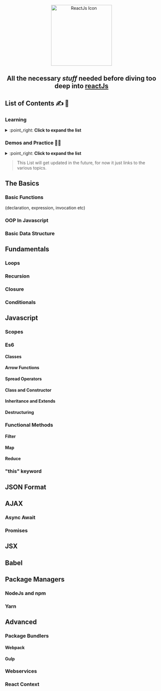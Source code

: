 <p align="center">
  <img src="https://upload.wikimedia.org/wikipedia/commons/a/a7/React-icon.svg" width="200" alt="ReactJs Icon">
</p>


<h2 align="center">All the necessary <i>stuff</i> needed before diving too deep into <a href="https://reactjs.org/docs/getting-started.html">reactJs</a></h2>

## List of Contents :writing_hand: :scroll:

### Learning

<details>
  <summary>:point_right:<strong> Click to expand the list</strong></summary>

- [The Basics](#the-basics)
  * [Basic Functions](#basic-functions)
  * [OOP In Javascript](#oop-in-javascript)
  * [Basic Data Structure](#basic-data-structure)
- [Fundamentals](#fundamentals)
  * [Loops](#loops)
  * [Recursion](#recursion)
  * [Closure](#closure)
  * [Conditionals](#conditionals)
- [Javascript](#javascript)
  * [Scopes](#scopes)
  * [Es6](#es6)
    * [Classes](#classes)
    * [Arrow Functions](#arrow-functions)
    * [Spread Operators](#spread-operators)
    * [Class and Constructor](#class-and-constructor)
    * [Inheritance and Extends](#inheritance-and-extends)
    * [Destructuring](*destructuring)
  * [Functional Methods](#functional-methods)
    * [Filter](#filter)
    * [Map](#map)
    * [Reduce](#reduce)
  * [this keyword](#this-keyword)
- [JSON Format](#json-format)
- [AJAX](#ajax)
  * [Async Await](#async-await)
  * [Promises](#promises)
- [JSX](#jsx)
- [Babel](#babel)
- [Package Managers](#package-managers)
  * [NodeJs and npm](#nodejs-and-npm)
  * [Yarn](#yarn)
- [Advanced](#advanced)
  * [Package Bundlers](#package-bundlers)
    * [Webpack](#webpack)
    * [Gulp](#gulp)
  * [Webservices](#webservices)
  * [React Context](#react-context)
  </details>
  

  
### Demos and Practice :man_juggling:
<details>
  <summary>:point_right:<strong> Click to expand the list</strong></summary>
  
 - [Demos](#demos)
 - [Exercises](#exercises)
 - [Mini Apps](#mini-apps)
</details>

  > This List will get updated in the future, for now it just links to the various topics. 
  
  
  
  ## The Basics
  
  ### Basic Functions
  
  (declaration, expression, invocation etc)
  
  ### OOP In Javascript
  ### Basic Data Structure
  ## Fundamentals
  ### Loops
  ### Recursion
  ### Closure
  ### Conditionals
  ## Javascript
  ### Scopes
  ### Es6
  #### Classes
  #### Arrow Functions
  #### Spread Operators
  #### Class and Constructor
  #### Inheritance and Extends
  #### Destructuring
  ### Functional Methods
  #### Filter
  #### Map
  #### Reduce
  ### "this" keyword
  ## JSON Format
  ## AJAX
  ### Async Await
  ### Promises
  ## JSX
  ## Babel
  ## Package Managers
  ### NodeJs and npm
  ### Yarn
  ## Advanced
  ### Package Bundlers
  #### Webpack
  #### Gulp
  ### Webservices
  ### React Context

